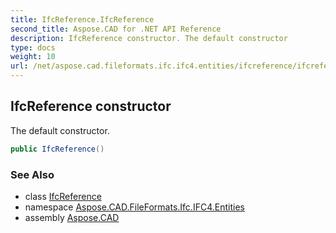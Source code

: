 ```yaml
---
title: IfcReference.IfcReference
second_title: Aspose.CAD for .NET API Reference
description: IfcReference constructor. The default constructor
type: docs
weight: 10
url: /net/aspose.cad.fileformats.ifc.ifc4.entities/ifcreference/ifcreference/
---
```

## IfcReference constructor

The default constructor.

```csharp
public IfcReference()
```

### See Also

* class [IfcReference](../)
* namespace [Aspose.CAD.FileFormats.Ifc.IFC4.Entities](../../ifcreference/)
* assembly [Aspose.CAD](../../../)


